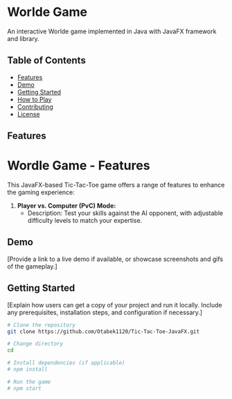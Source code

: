 # Worlde Game

An interactive Worlde game implemented in Java with JavaFX framework and library.


## Table of Contents

- [Features](#features)
- [Demo](#demo)
- [Getting Started](#getting-started)
- [How to Play](#how-to-play)
- [Contributing](#contributing)
- [License](#license)

## Features

# Wordle Game - Features

This JavaFX-based Tic-Tac-Toe game offers a range of features to enhance the gaming experience:

1. **Player vs. Computer (PvC) Mode:**
   - Description: Test your skills against the AI opponent, with adjustable difficulty levels to match your expertise.


## Demo

[Provide a link to a live demo if available, or showcase screenshots and gifs of the gameplay.]

## Getting Started

[Explain how users can get a copy of your project and run it locally. Include any prerequisites, installation steps, and configuration if necessary.]

```bash
# Clone the repository
git clone https://github.com/Otabek1120/Tic-Tac-Toe-JavaFX.git

# Change directory
cd 

# Install dependencies (if applicable)
# npm install

# Run the game
# npm start
